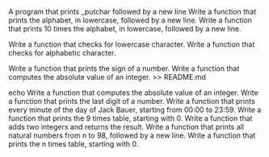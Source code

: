A program that prints _putchar followed by a new line
Write a function that prints the alphabet, in lowercase, followed by a new line.
Write a function that prints 10 times the alphabet, in lowercase, followed by a new line.


Write a function that checks for lowercase character.
Write a function that checks for alphabetic character.


Write a function that prints the sign of a number.
Write a function that computes the absolute value of an integer. >> README.md

echo Write a function that computes the absolute value of an integer.
Write a function that prints the last digit of a number.
Write a function that prints every minute of the day of Jack Bauer, starting from 00:00 to 23:59.
Write a function that prints the 9 times table, starting with 0.
Write a function that adds two integers and returns the result.
Write a function that prints all natural numbers from n to 98, followed by a new line.
Write a function that prints the n times table, starting with 0.
